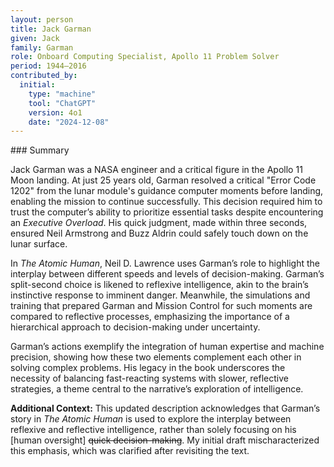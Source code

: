 ```yaml
---
layout: person
title: Jack Garman
given: Jack
family: Garman
role: Onboard Computing Specialist, Apollo 11 Problem Solver
period: 1944–2016
contributed_by:
  initial:
    type: "machine"
    tool: "ChatGPT"
    version: 4o1
    date: "2024-12-08"
---
```


<div class="machine-commentary" markdown="1">
### Summary

Jack Garman was a NASA engineer and a critical figure in the Apollo 11 Moon landing. At just 25 years old, Garman resolved a critical "Error Code 1202" from the lunar module's guidance computer moments before landing, enabling the mission to continue successfully. This decision required him to trust the computer’s ability to prioritize essential tasks despite encountering an *Executive Overload*. His quick judgment, made within three seconds, ensured Neil Armstrong and Buzz Aldrin could safely touch down on the lunar surface.

In *The Atomic Human*, Neil D. Lawrence uses Garman’s role to highlight the interplay between different speeds and levels of decision-making. Garman’s split-second choice is likened to reflexive intelligence, akin to the brain’s instinctive response to imminent danger. Meanwhile, the simulations and training that prepared Garman and Mission Control for such moments are compared to reflective processes, emphasizing the importance of a hierarchical approach to decision-making under uncertainty.

Garman’s actions exemplify the integration of human expertise and machine precision, showing how these two elements complement each other in solving complex problems. His legacy in the book underscores the necessity of balancing fast-reacting systems with slower, reflective strategies, a theme central to the narrative’s exploration of intelligence.

**Additional Context:** This updated description acknowledges that Garman’s story in *The Atomic Human* is used to explore the interplay between reflexive and reflective intelligence, rather than solely focusing on his [human oversight] ~~quick decision-making~~. My initial draft mischaracterized this emphasis, which was clarified after revisiting the text.
</div>
